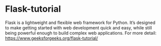 # Flask-tutorial
Flask is a lightweight and flexible web framework for Python. 
It’s designed to make getting started with web development quick and easy, while still being powerful enough to build complex web applications.
For more detail: https://www.geeksforgeeks.org/flask-tutorial/